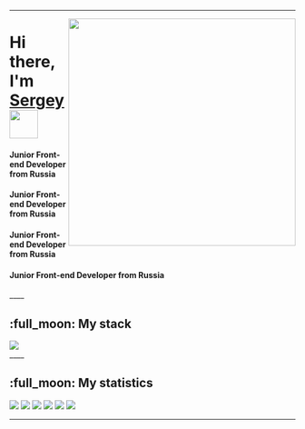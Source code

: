 ____
<div >
  <img align="right" src="https://user-images.githubusercontent.com/94468513/163495231-e2d77aaa-1dae-4956-b4b3-c5edc1d0b8a6.gif" width="400"/>
</div>

<h1 align="left">Hi there, I'm <a href="https://daniilshat.ru/" target="_blank">Sergey</a> 
  <img src="https://github.com/blackcater/blackcater/raw/main/images/Hi.gif" height="50"/></h1>
<h4 align="left">Junior Front-end Developer from Russia</h4>
<h4 align="left">Junior Front-end Developer from Russia</h4>
<h4 align="left">Junior Front-end Developer from Russia</h4>
<h4 align="left">Junior Front-end Developer from Russia</h4>
____

<h2> :full_moon: My stack</h2>
<div>
  <img src="https://user-images.githubusercontent.com/94468513/163494887-baa81aac-14be-40e6-9978-7106327c5658.png" height="auto"/></h1>
</div>
____

<h2> :full_moon: My statistics</h2>

![](https://github-profile-summary-cards.vercel.app/api/cards/profile-details?username=BaturinSS&theme=solarized_dark)
![](https://github-profile-summary-cards.vercel.app/api/cards/most-commit-language?username=BaturinSS&theme=solarized_dark)
![](https://github-profile-summary-cards.vercel.app/api/cards/repos-per-language?username=BaturinSS&theme=solarized_dark)
![](https://github-profile-summary-cards.vercel.app/api/cards/stats?username=BaturinSS&theme=solarized_dark)
![](https://github-profile-summary-cards.vercel.app/api/cards/productive-time?username=BaturinSS&theme=solarized_dark)
![](https://komarev.com/ghpvc/?username=BaturinSS)
____
